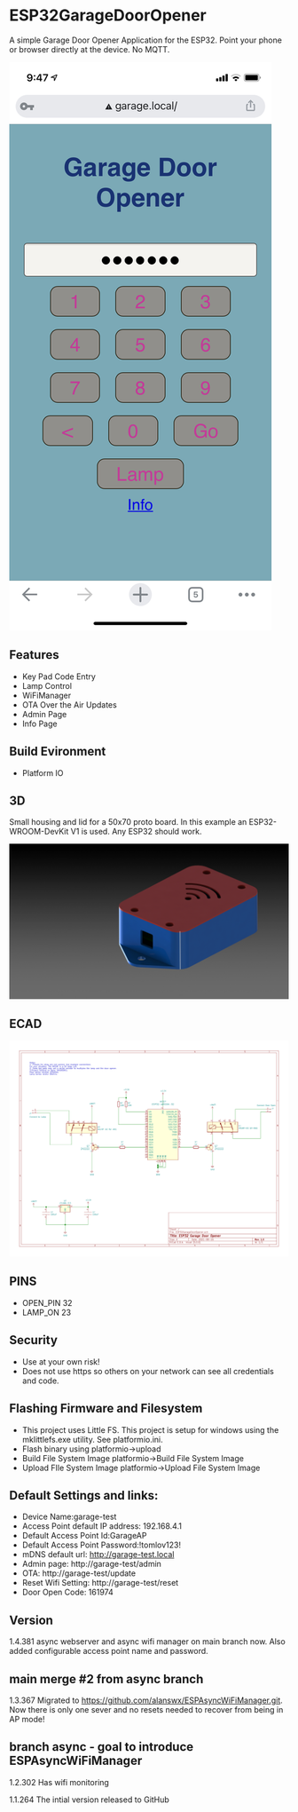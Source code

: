 # ESP32GarageDoorOpener

A simple Garage Door Opener Application for the ESP32. Point your phone or browser directly at the device. No MQTT.

 ![MainPage](https://github.com/bmoniey/ESP32GarageDoorOpener/blob/main/gallery/MainPage.png?raw=true)

## Features
- Key Pad Code Entry
- Lamp Control
- WiFiManager
- OTA Over the Air Updates
- Admin Page
- Info Page

## Build Evironment
- Platform IO

## 3D
Small housing and lid for a 50x70 proto board. In this example an ESP32-WROOM-DevKit V1 is used. Any ESP32 should work.

![3D](https://github.com/bmoniey/ESP32GarageDoorOpener/blob/main/gallery/housing50x70-rendered.JPG?raw=true)


## ECAD

![ECAD](https://github.com/bmoniey/ESP32GarageDoorOpener/blob/main/ecad/ESP32GarageDoorOpener/ESP32GarageDoorOpener.svg?raw=true)

## PINS
- OPEN_PIN 32
- LAMP_ON 23

## Security
- Use at your own risk!
- Does not use https so others on your network can see all credentials and code.

## Flashing Firmware and Filesystem
- This project uses Little FS. This project is setup for windows using the mklittlefs.exe utility. See platformio.ini.
- Flash binary using platformio->upload
- Build File System Image platformio->Build File System Image
- Upload FIle System Image platformio->Upload File System Image

## Default Settings and links:
- Device Name:garage-test
- Access Point default IP address: 192.168.4.1
- Default Access Point Id:GarageAP
- Default Access Point Password:!tomlov123!
- mDNS default url: http://garage-test.local
- Admin page: http://garage-test/admin
- OTA: http://garage-test/update
- Reset Wifi Setting: http://garage-test/reset
- Door Open Code: 161974

## Version

1.4.381 async webserver and async wifi manager on main branch now. Also added configurable access point name and password.

## main merge #2 from async branch 

1.3.367 Migrated to https://github.com/alanswx/ESPAsyncWiFiManager.git. Now there is only one sever and no resets needed to recover from being in AP mode!

## branch async - goal to introduce ESPAsyncWiFiManager

1.2.302 Has wifi monitoring

1.1.264 The intial version released to GitHub